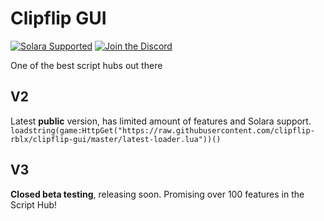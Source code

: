 # Clipflip GUI
[![Solara Supported](https://img.shields.io/badge/Solara-Supported-purple
)](https://discord.gg/realsolara)
[![Join the Discord](https://img.shields.io/badge/Join%20the-Discord-blue?logo=discord)](https://discord.com/invite/xA48xCjWXk)

One of the best script hubs out there
## V2

Latest **public** version, has limited amount of features and Solara support.
```loadstring(game:HttpGet("https://raw.githubusercontent.com/clipflip-rblx/clipflip-gui/master/latest-loader.lua"))()```

## V3

**Closed beta testing**, releasing soon. Promising over 100 features in the Script Hub!
